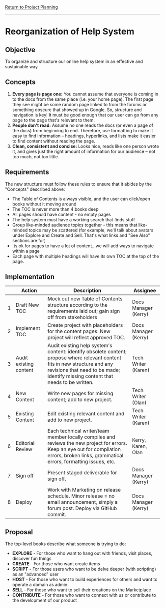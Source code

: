 [Return to Project Planning](overview.html)

---

# Reorganization of Help System

## Objective

To organize and structure our online help system in an effective and sustainable way

## Concepts 

1. **Every page is page one:** You cannot assume that everyone is coming in to the docs from the same place (i.e. your home page). The first page they see might be some random page linked to from the forums or something obscure that showed up in Google. So, structure and navigation is key! It must be good enough that our user can go from any page to the page that's relevant to them.
2. **People don't read:** Assume no one reads the docs (or even a page of the docs) from beginning to end. Therefore, use formatting to make it easy to find information – headings, hyperlinks, and lists make it easier to find content without reading the page.
3. **Clean, consistent and concise:** Looks nice, reads like one person wrote it, and gives just the right amount of information for our audience – not too much, not too little.

## Requirements 

The new structure must follow these rules to ensure that it abides by the "Concepts" described above: 

* The Table of Contents is always visible, and the user can click/open books without it moving around
* The TOC is never more than 4 books deep
* All pages should have content - no empty pages
* The help system must have a working search that finds stuff
* Group like-minded audience topics together - this means that like-minded topics may be scattered (for example, we'll talk about avatars under Explore and Create and Sell. That's what links and "See Also" sections are for)
* Its ok for pages to have a lot of content...we will add ways to navigate within a page
* Each page with multiple headings will have its own TOC at the top of the page. 

## Implementation 

<table>
  <thead><tr>
    <th>&nbsp;</th>
    <th>Action</th>
    <th>Description</th>
    <th>Assignee</th>
  </tr></thead>
  <tbody>
    <tr>
      <td>1</td>
      <td>Draft New TOC</td>
      <td>Mock out new Table of Contents structure according to the requirements laid out; gain sign off from stakeholders</td>
      <td>Docs Manager (Kerry)</td>
    </tr>
    <tr>
      <td>2</td>
      <td>Implement TOC</td>
      <td>Create project with placeholders for the content pages. New project will reflect approved TOC.</td>
      <td>Docs Manager (Kerry)</td>
    </tr>
    <tr>
      <td>3</td>
      <td>Audit existing content</td>
      <td>Audit existing help system's content: identify obsolete content; propose where relevant content fits in new structure and any revisions that need to be made; identify missing content that needs to be written.</td>
      <td>Tech Writer (Karen)</td>
    </tr>
    <tr>
      <td>4</td>
      <td>New Content</td>
      <td>Write new pages for missing content; add to new project.</td>
      <td>Tech Writer (Olan)</td>
    </tr>
    <tr>
      <td>5</td>
      <td>Existing Content</td>
      <td>Edit existing relevant content and add to new project.</td>
      <td>Tech Writer (Karen)</td>
    </tr>
    <tr>
      <td>6</td>
      <td>Editorial Review</td>
      <td>Each technical writer/team member locally compiles and reviews the new project for errors. Keep an eye out for compilation errors, broken links, grammatical errors, formatting issues, etc.</td>
      <td>Kerry, Karen, Olan</td>
    </tr>
    <tr>
      <td>7</td>
      <td>Sign off</td>
      <td>Present staged deliverable for sign off.</td>
      <td>Docs Manager (Kerry)</td>
    </tr>
    <tr>
      <td>8</td>
      <td>Deploy</td>
      <td>Work with Marketing on release schedule. Minor release = no email announcement, simply a forum post. Deploy via GitHub commit. </td>
      <td>Docs Manager (Kerry)</td>
    </tr> 
  </tbody>
</table>

## Proposal

The top-level books describe what someone is trying to do:

* **EXPLORE** - For those who want to hang out with friends, visit places, discover fun things
* **CREATE** - For those who want create items
* **SCRIPT** - For those users who want to be delve deeper (with scripting) as an "advanced" user
* **HOST** - For those who want to build experiences for others and want to operate a domain as admin
* **SELL** - For those who want to sell their creations on the Marketplace
* **CONTRIBUTE** - For those who want to connect with us or contribute to the development of our product

